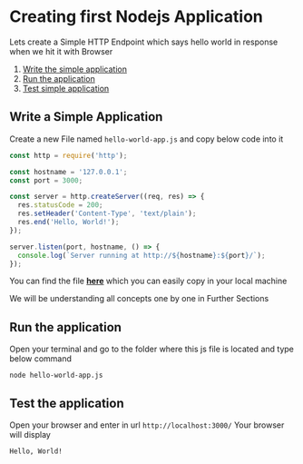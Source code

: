 # Creating first Nodejs Application 

Lets create a Simple HTTP Endpoint which says hello world in response when we hit it with Browser 

1. [Write the simple application](#write-a-simple-application)
2. [Run the application](#run-the-application) 
3. [Test simple application](#test-the-application)

## Write a Simple Application
Create a new File named ```hello-world-app.js``` and copy below code into it 

```js
const http = require('http');

const hostname = '127.0.0.1';
const port = 3000;

const server = http.createServer((req, res) => {
  res.statusCode = 200;
  res.setHeader('Content-Type', 'text/plain');
  res.end('Hello, World!');
});

server.listen(port, hostname, () => {
  console.log(`Server running at http://${hostname}:${port}/`);
});

```
You can find the file **[here](https://github.com/siddhirajpantoji/nodejs-beginner-guide/blob/main/src/creating-first-nodejs-application/hello-world-app.js)** which you can easily copy in your local machine 

We will be understanding all concepts one by one in Further Sections 
## Run the application 
Open your terminal and go to the folder where this js file is located and type below command 

```shell
node hello-world-app.js
```

## Test the application 
Open your browser and enter in url ```http://localhost:3000/```
Your browser will display 
```shell
Hello, World!
```